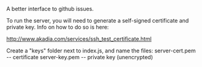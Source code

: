 A better interface to github issues.

To run the server, you will need to generate a self-signed certificate and
private key. Info on how to do so is here:

http://www.akadia.com/services/ssh_test_certificate.html

Create a "keys" folder next to index.js, and name the files:
    server-cert.pem -- certificate
    server-key.pem -- private key (unencrypted)
